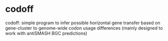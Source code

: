 # codoff
codoff: simple program to infer possible horizontal gene transfer based on gene-cluster to genome-wide codon usage differences (mainly designed to work with antiSMASH BGC predictions)
